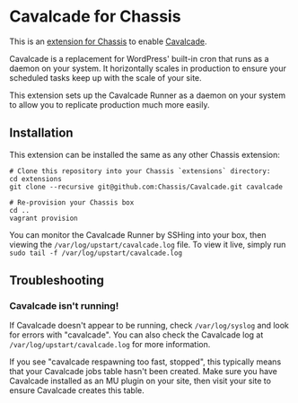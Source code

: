 # Cavalcade for Chassis

This is an [extension for Chassis](http://docs.chassis.io/en/latest/extend/) to enable [Cavalcade](https://github.com/humanmade/Cavalcade).

Cavalcade is a replacement for WordPress' built-in cron that runs as a daemon on your system. It horizontally scales in production to ensure your scheduled tasks keep up with the scale of your site.

This extension sets up the Cavalcade Runner as a daemon on your system to allow you to replicate production much more easily.

## Installation

This extension can be installed the same as any other Chassis extension:

```
# Clone this repository into your Chassis `extensions` directory:
cd extensions
git clone --recursive git@github.com:Chassis/Cavalcade.git cavalcade

# Re-provision your Chassis box
cd ..
vagrant provision
```

You can monitor the Cavalcade Runner by SSHing into your box, then viewing the `/var/log/upstart/cavalcade.log` file. To view it live, simply run `sudo tail -f /var/log/upstart/cavalcade.log`

## Troubleshooting

### Cavalcade isn't running!

If Cavalcade doesn't appear to be running, check `/var/log/syslog` and look for errors with "cavalcade". You can also check the Cavalcade log at `/var/log/upstart/cavalcade.log` for more information.

If you see "cavalcade respawning too fast, stopped", this typically means that your Cavalcade jobs table hasn't been created. Make sure you have Cavalcade installed as an MU plugin on your site, then visit your site to ensure Cavalcade creates this table.
